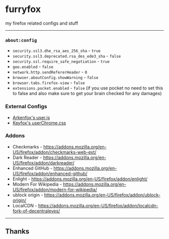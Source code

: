 # furryfox
my firefox related configs and stuff

---

### `about:config`

- `security.ssl3.dhe_rsa_aes_256_sha` - `true`
- `security.ssl3.deprecated.rsa_des_ede3_sha` - `false`
- `security.ssl.require_safe_negotiation` - `true`
- `geo.enabled` - `false`
- `network.http.sendRefererHeader` - `0`
- `browser.aboutConfig.showWarning` - `false`
- `browser.tabs.firefox-view` - `false`
- `extensions.pocket.enabled` - `false` (if you use pocket no need to set this to false and also make sure to get your brain checked for any damages)

### External Configs
- [Arkenfox's user.js](https://github.com/arkenfox/user.js/)
- [Keyfox's userChrome.css](https://github.com/AlfarexGuy2019/keyfox/)

### Addons

- Checkmarks - https://addons.mozilla.org/en-US/firefox/addon/checkmarks-web-ext/
- Dark Reader - https://addons.mozilla.org/en-US/firefox/addon/darkreader/
- Enhanced GitHub - https://addons.mozilla.org/en-US/firefox/addon/enhanced-github/
- Enlight - https://addons.mozilla.org/en-US/firefox/addon/enlight/
- Modern For Wikipedia - https://addons.mozilla.org/en-US/firefox/addon/modern-for-wikipedia/
- ublock origin - https://addons.mozilla.org/en-US/firefox/addon/ublock-origin/
- LocalCDN - https://addons.mozilla.org/en-US/firefox/addon/localcdn-fork-of-decentraleyes/

---
## Thanks
